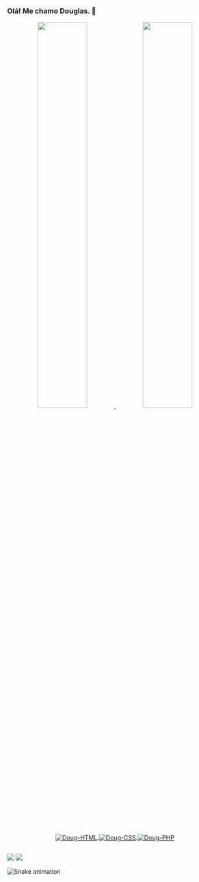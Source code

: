 ### Olá! Me chamo Douglas. 👋

<div align="center">
  <a href="https://github.com/douglasrsouza">
  <img width="48%" src="https://github-readme-stats.vercel.app/api?username=douglasrsouza&show_icons=true&theme=gotham&include_all_commits=true&count_private=true"/>
  <img width="48%" src="https://github-readme-stats.vercel.app/api/top-langs/?username=douglasrsouza&layout=compact&langs_count=7&theme=gotham"/>
</div>
<div align="center" style="display: inline_block"><br>
  <img align="center" alt="Doug-HTML" src="https://img.shields.io/badge/HTML5-E34F26?style=for-the-badge&logo=html5&logoColor=white">
  <img align="center" alt="Doug-CSS" src="https://img.shields.io/badge/CSS3-1572B6?style=for-the-badge&logo=css3&logoColor=white">
  <img align="center" alt="Doug-PHP" src="https://img.shields.io/badge/PHP-777BB4?style=for-the-badge&logo=php&logoColor=white">
</div>
  
  ##
  
<div> 
  <a href = "mailto:douglasrimas@outlook.com"><img src="https://img.shields.io/badge/Microsoft_Outlook-0078D4?style=for-the-badge&logo=microsoft-outlook&logoColor=white" target="_blank"></a>
  <a href="https://www.linkedin.com/in/douglas-souza-89b625178/" target="_blank"><img src="https://img.shields.io/badge/-LinkedIn-%230077B5?style=for-the-badge&logo=linkedin&logoColor=white" target="_blank"></a> 
 
  ![Snake animation](https://github.com/douglasrsouza/douglasrsouza/blob/output/github-contribution-grid-snake.svg)
 
</div>

